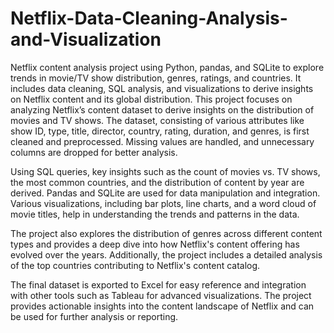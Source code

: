 # Netflix-Data-Cleaning-Analysis-and-Visualization
Netflix content analysis project using Python, pandas, and SQLite to explore trends in movie/TV show distribution, genres, ratings, and countries. It includes data cleaning, SQL analysis, and visualizations to derive insights on Netflix content and its global distribution.
This project focuses on analyzing Netflix’s content dataset to derive insights on the distribution of movies and TV shows. The dataset, consisting of various attributes like show ID, type, title, director, country, rating, duration, and genres, is first cleaned and preprocessed. Missing values are handled, and unnecessary columns are dropped for better analysis.

Using SQL queries, key insights such as the count of movies vs. TV shows, the most common countries, and the distribution of content by year are derived. Pandas and SQLite are used for data manipulation and integration. Various visualizations, including bar plots, line charts, and a word cloud of movie titles, help in understanding the trends and patterns in the data.

The project also explores the distribution of genres across different content types and provides a deep dive into how Netflix's content offering has evolved over the years. Additionally, the project includes a detailed analysis of the top countries contributing to Netflix's content catalog.

The final dataset is exported to Excel for easy reference and integration with other tools such as Tableau for advanced visualizations. The project provides actionable insights into the content landscape of Netflix and can be used for further analysis or reporting.
